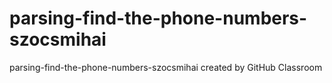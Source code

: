 # parsing-find-the-phone-numbers-szocsmihai
parsing-find-the-phone-numbers-szocsmihai created by GitHub Classroom
